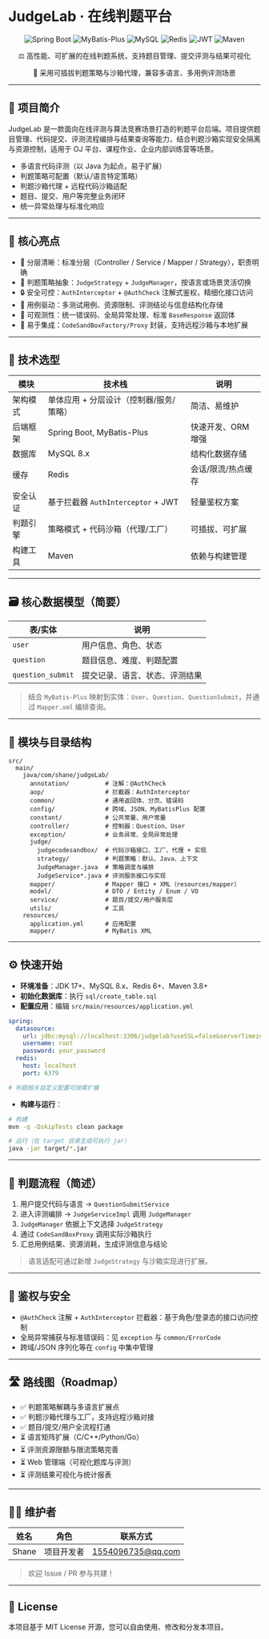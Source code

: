 # JudgeLab · 在线判题平台

<div align="center">
  <img src="https://img.shields.io/badge/Spring%20Boot-3.x-brightgreen.svg" alt="Spring Boot" />
  <img src="https://img.shields.io/badge/MyBatis--Plus-3.5%2B-blue.svg" alt="MyBatis-Plus" />
  <img src="https://img.shields.io/badge/MySQL-8.x-blue.svg" alt="MySQL" />
  <img src="https://img.shields.io/badge/Redis-6%2B-red.svg" alt="Redis" />
  <img src="https://img.shields.io/badge/JWT-auth-yellow.svg" alt="JWT" />
  <img src="https://img.shields.io/badge/Maven-3.8%2B-orange.svg" alt="Maven" />
</div>

<div align="center">
  <p>⚖️ 高性能、可扩展的在线判题系统，支持题目管理、提交评测与结果可视化</p>
  <p>🧩 采用可插拔判题策略与沙箱代理，兼容多语言、多用例评测场景</p>
</div>

---

## 🚀 项目简介

JudgeLab 是一款面向在线评测与算法竞赛场景打造的判题平台后端。项目提供题目管理、代码提交、评测流程编排与结果查询等能力，结合判题沙箱实现安全隔离与资源控制，适用于 OJ 平台、课程作业、企业内部训练营等场景。

- 多语言代码评测（以 Java 为起点，易于扩展）
- 判题策略可配置（默认/语言特定策略）
- 判题沙箱代理 + 远程代码沙箱适配
- 题目、提交、用户等完整业务闭环
- 统一异常处理与标准化响应

---

## 🎯 核心亮点

- 🧠 分层清晰：标准分层（Controller / Service / Mapper / Strategy），职责明确
- 🧩 判题策略抽象：`JudgeStrategy` + `JudgeManager`，按语言或场景灵活切换
- 🔒 安全可控：`AuthInterceptor` + `@AuthCheck` 注解式鉴权，精细化接口访问
- 🧪 用例驱动：多测试用例、资源限制、评测结论与信息结构化存储
- 🧰 可观测性：统一错误码、全局异常处理、标准 `BaseResponse` 返回体
- 🧱 易于集成：`CodeSandBoxFactory/Proxy` 封装，支持远程沙箱与本地扩展

---

## 🧱 技术选型

| 模块         | 技术栈                                   | 说明 |
|--------------|------------------------------------------|------|
| 架构模式     | 单体应用 + 分层设计（控制器/服务/策略）  | 简洁、易维护 |
| 后端框架     | Spring Boot, MyBatis-Plus                | 快速开发、ORM 增强 |
| 数据库       | MySQL 8.x                                | 结构化数据存储 |
| 缓存         | Redis                                    | 会话/限流/热点缓存 |
| 安全认证     | 基于拦截器 `AuthInterceptor` + JWT        | 轻量鉴权方案 |
| 判题引擎     | 策略模式 + 代码沙箱（代理/工厂）          | 可插拔、可扩展 |
| 构建工具     | Maven                                    | 依赖与构建管理 |

---

## 🗃️ 核心数据模型（简要）

| 表/实体                  | 说明                               |
|--------------------------|------------------------------------|
| `user`                   | 用户信息、角色、状态               |
| `question`               | 题目信息、难度、判题配置           |
| `question_submit`        | 提交记录、语言、状态、评测结果     |

> 结合 `MyBatis-Plus` 映射到实体：`User`、`Question`、`QuestionSubmit`，并通过 `Mapper.xml` 编排查询。

---

## 🧩 模块与目录结构

```text
src/
  main/
    java/com/shane/judgeLab/
      annotation/          # 注解：@AuthCheck
      aop/                 # 拦截器：AuthInterceptor
      common/              # 通用返回体、分页、错误码
      config/              # 跨域、JSON、MyBatisPlus 配置
      constant/            # 公共常量、用户常量
      controller/          # 控制器：Question、User
      exception/           # 业务异常、全局异常处理
      judge/
        judgecodesandbox/  # 代码沙箱接口、工厂、代理 + 实现
        strategy/          # 判题策略：默认、Java、上下文
        JudgeManager.java  # 策略调度与编排
        JudgeService*.java # 评测服务接口与实现
      mapper/              # Mapper 接口 + XML（resources/mapper）
      model/               # DTO / Entity / Enum / VO
      service/             # 题目/提交/用户服务层
      utils/               # 工具
    resources/
      application.yml      # 应用配置
      mapper/              # MyBatis XML
```

---

## ⚙️ 快速开始

- **环境准备**：JDK 17+、MySQL 8.x、Redis 6+、Maven 3.8+
- **初始化数据库**：执行 `sql/create_table.sql`
- **配置应用**：编辑 `src/main/resources/application.yml`

```yaml
spring:
  datasource:
    url: jdbc:mysql://localhost:3306/judgelab?useSSL=false&serverTimezone=UTC
    username: root
    password: your_password
  redis:
    host: localhost
    port: 6379

# 判题相关自定义配置可按需扩展
```

- **构建与运行**：

```bash
# 构建
mvn -q -DskipTests clean package

# 运行（在 target 目录生成可执行 jar）
java -jar target/*.jar
```

---

## 🔌 判题流程（简述）

1. 用户提交代码与语言 → `QuestionSubmitService`
2. 进入评测编排 → `JudgeServiceImpl` 调用 `JudgeManager`
3. `JudgeManager` 依据上下文选择 `JudgeStrategy`
4. 通过 `CodeSandBoxProxy` 调用实际沙箱执行
5. 汇总用例结果、资源消耗，生成评测信息与结论

> 语言适配可通过新增 `JudgeStrategy` 与沙箱实现进行扩展。

---

## 🔐 鉴权与安全

- `@AuthCheck` 注解 + `AuthInterceptor` 拦截器：基于角色/登录态的接口访问控制
- 全局异常捕获与标准错误码：见 `exception` 与 `common/ErrorCode`
- 跨域/JSON 序列化等在 `config` 中集中管理

---

## 🛣️ 路线图（Roadmap）

- ✅ 判题策略解耦与多语言扩展点
- ✅ 判题沙箱代理与工厂，支持远程沙箱对接
- ✅ 题目/提交/用户全流程打通
- ⏳ 语言矩阵扩展（C/C++/Python/Go）
- ⏳ 评测资源限额与限流策略完善
- ⏳ Web 管理端（可视化题库与评测）
- ⏳ 评测结果可视化与统计报表

---

## 👨‍💻 维护者

| 姓名  | 角色       | 联系方式 |
|-------|------------|----------|
| Shane | 项目开发者 | 1554096735@qq.com        |

> 欢迎 Issue / PR 参与共建！

---

## 📄 License

本项目基于 MIT License 开源，您可以自由使用、修改和分发本项目。
